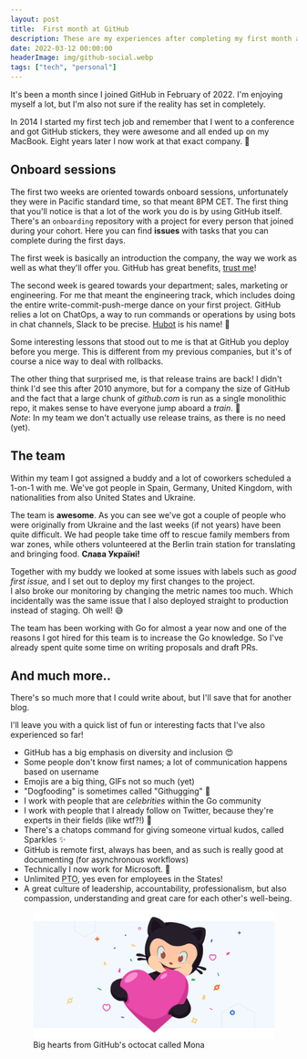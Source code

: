 ```yaml
---
layout: post
title:  First month at GitHub
description: These are my experiences after completing my first month at GitHub as a Software Engineer!
date: 2022-03-12 00:00:00
headerImage: img/github-social.webp
tags: ["tech", "personal"]
---
```


It's been a month since I joined GitHub in February of 2022.
I'm enjoying myself a lot, but I'm also not sure if the reality has set in completely.

In 2014 I started my first tech job and remember that I went to a conference and got GitHub stickers, 
they were awesome and all ended up on my MacBook. Eight years later I now work at that exact company. 🚀

## Onboard sessions

The first two weeks are oriented towards onboard sessions, unfortunately they were in Pacific
standard time, so that meant 8PM CET. The first thing that you'll notice is that a lot of the work
you do is by using GitHub itself. There's an `onboarding` repository with a project for every
person that joined during your cohort. Here you can find **issues** with tasks that you can complete
during the first days.

The first week is basically an introduction the company, the way we work as well as what they'll
offer you. GitHub has great benefits, [trust me](https://github.com/about/careers)!

The second week is geared towards your department; sales, marketing or engineering.
For me that meant the engineering track, which includes doing the entire write-commit-push-merge dance
on your first project. GitHub relies a lot on ChatOps, a way to run commands or operations 
by using bots in chat channels, Slack to be precise. [Hubot](https://hubot.github.com/) is his name! 🤖

Some interesting lessons that stood out to me is that at GitHub you deploy before you merge.
This is different from my previous companies, but it's of course a nice way to deal with rollbacks.

The other thing that surprised me, is that release trains are back! I didn't think I'd see this after 2010 anymore,
but for a company the size of GitHub and the fact that a large chunk of _github.com_ is run as a single monolithic repo,
it makes sense to have everyone jump aboard a _train_. 🚂  
_Note_: In my team we don't actually use release trains, as there is no need (yet).

## The team

Within my team I got assigned a buddy and a lot of coworkers scheduled a 1-on-1 with me. 
We've got people in Spain, Germany, United Kingdom, with nationalities from also United States and Ukraine.

The team is **awesome**. As you can see we've got a couple of people who were originally from Ukraine and the last
weeks (if not years) have been quite difficult. We had people take time off to rescue family members from war zones,
while others volunteered at the Berlin train station for translating and bringing food. **Слава Україні!**

Together with my buddy we looked at some issues with labels such as _good first issue,_ and I set out to
deploy my first changes to the project.  
I also broke our monitoring by changing the metric names too much.
Which incidentally was the same issue that I also deployed straight to production instead of staging. Oh well! 😅

The team has been working with Go for almost a year now and one of the reasons I got hired for this team
is to increase the Go knowledge. So I've already spent quite some time on writing proposals and draft PRs.

## And much more..

There's so much more that I could write about, but I'll save that for another blog.

I'll leave you with a quick list of fun or interesting facts that I've also experienced so far!

- GitHub has a big emphasis on diversity and inclusion 😍
- Some people don't know first names; a lot of communication happens based on username
- Emojis are a big thing, GIFs not so much (yet)
- "Dogfooding" is sometimes called "Githugging" 🐶
- I work with people that are _celebrities_ within the Go community
- I work with people that I already follow on Twitter, because they're experts in their fields (like wtf?!) 🤯
- There's a chatops command for giving someone virtual kudos, called Sparkles ✨
- GitHub is remote first, always has been, and as such is really good at documenting (for asynchronous workflows)
- Technically I now work for Microsoft. 🤔
- Unlimited <abbr title="Paid Time Off">PTO</abbr>, yes even for employees in the States!
- A great culture of leadership, accountability, professionalism, but also compassion, understanding and great care for each other's well-being.

<figure>
    <img src="/img/blog/2022/mona-heart-hug-facebook.webp" alt="GitHub's Octocat called Mona">
    <figcaption>Big hearts from GitHub's octocat called Mona</figcaption>
</figure>
